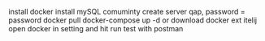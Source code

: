 install docker
install mySQL comuminty
create server qap, password = password
docker pull 
docker-compose up -d 
or 
download docker ext itelij
open docker in setting and hit run
test with postman